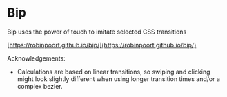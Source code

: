 # Bip
Bip uses the power of touch to imitate selected CSS transitions

[https://robinpoort.github.io/bip/](https://robinpoort.github.io/bip/)

Acknowledgements:
- Calculations are based on linear transitions, so swiping and clicking might look slightly different when using longer transition times and/or a complex bezier.